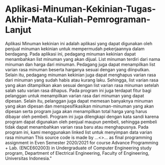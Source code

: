 # Aplikasi-Minuman-Kekinian-Tugas-Akhir-Mata-Kuliah-Pemrograman-Lanjut

Aplikasi Minuman kekinian ini adalah aplikasi yang dapat digunakan oleh penjual minuman kekinian untuk mempermudah pekerjaannya dalam berdagang. Pada aplikasi ini, pedagang minuman kekinian dapat menambahkan list minuman yang akan dijual. List minuman terdiri dari nama minuman dan harga dari minuman. Pedagang juga dapat menampilkan list varian rasa minuman beserta harganya sesuai dengan yang diinputkan. Selain itu, pedagang minuman kekinian juga dapat menghapus varian rasa dari minuman yang sudah habis atau kurang laku. Sehingga, list varian rasa yang akan ditampilkan akan sesuai dengan list varian rasa minuman setelah salah satu varian rasa dihapus. Pada program ini juga terdapat fitur bagi pelanggan untuk menampilkan varian rasa dari minuman yang dapat dipesan. Selain itu, pelanggan juga dapat memesan banyaknya minuman yang akan dipesan dan menspesifikasikan minuman-minuman yang akan dipesan serta program juga akan menampilkan total harga yang harus dibayar oleh pembeli. Program ini juga dilengkapi dengan kata sandi karena program dapat digunakan oleh penjual maupun pembeli, sehingga pembeli tidak dapat menambahkan varian rasa baru atau menghapusnya.
Pada program ini, kami menggunakan linked list untuk menyimpan data varian rasa minuman
This source code is made by …<<daftar nama dan NPM kelompok Anda>>... as final programming assignment in Even Semester 2020/2021 for course Advance Programming + Lab. (ENCE602003) in Undergraduate of Computer Engineering study program, Department of Electrical Engineering, Faculty of Engineering, Universitas Indonesia."
